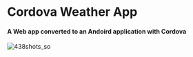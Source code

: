 # Cordova Weather App
#### A Web app converted to an Andoird application with Cordova

![438shots_so](https://github.com/IORD1/weather/assets/91962775/ebf22923-9845-4178-b6d9-ead782c50c2c)
